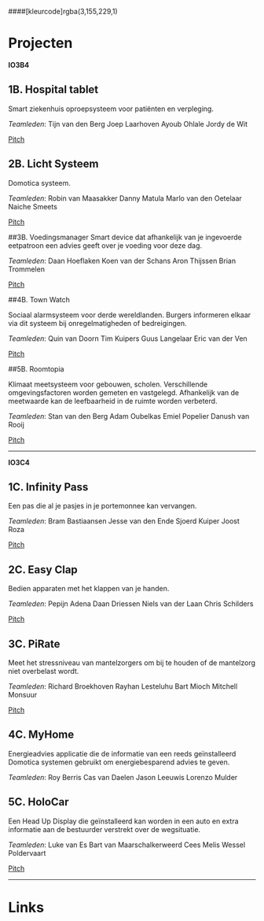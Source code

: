 ####[kleurcode]rgba(3,155,229,1)


# Projecten



**IO3B4**

## 1B. Hospital tablet
Smart ziekenhuis oproepsysteem voor patiënten en verpleging.

*Teamleden*:
Tijn van den Berg
Joep Laarhoven
Ayoub Ohlale
Jordy de Wit

[Pitch]()

## 2B. Licht Systeem
Domotica systeem.

*Teamleden*:
Robin van Maasakker
Danny Matula
Marlo van den Oetelaar
Naiche Smeets

[Pitch]()

##3B. Voedingsmanager
Smart device dat afhankelijk van je ingevoerde eetpatroon een advies geeft over je voeding voor deze dag.

*Teamleden*:
Daan Hoeflaken
Koen van der Schans
Aron Thijssen
Brian Trommelen

[Pitch]()

##4B. Town Watch

Sociaal alarmsysteem voor derde wereldlanden. Burgers informeren elkaar via dit systeem bij onregelmatigheden of bedreigingen.

*Teamleden*:
Quin van Doorn
Tim Kuipers
Guus Langelaar
Eric van der Ven

[Pitch]()

##5B. Roomtopia

Klimaat meetsysteem voor gebouwen, scholen. Verschillende omgevingsfactoren worden gemeten en vastgelegd. Afhankelijk van de meetwaarde kan de leefbaarheid in de ruimte worden verbeterd.

*Teamleden*:
Stan van den Berg
Adam Oubelkas
Emiel Popelier
Danush van Rooij

[Pitch]()

----------------

**IO3C4**

## 1C. Infinity Pass
Een pas die al je pasjes in je portemonnee kan vervangen. 

*Teamleden*:
Bram Bastiaansen
Jesse van den Ende
Sjoerd Kuiper
Joost Roza

[Pitch]()

## 2C. Easy Clap
Bedien apparaten met het klappen van je handen.

*Teamleden*:
Pepijn Adena
Daan Driessen
Niels van der Laan
Chris Schilders

[Pitch]()

## 3C. PiRate
Meet het stressniveau van mantelzorgers om bij te houden of de mantelzorg niet overbelast wordt.

*Teamleden*:
Richard Broekhoven
Rayhan Lesteluhu
Bart Mioch
Mitchell Monsuur

[Pitch](https://elo.kw1c.nl/CMS/Studie/811%20ICT-Academie/811%20VakkenInhoud/%5BB.34%20RASP%5DRaspberry%20Pi%20Challenge/25187%20%C2%A0%20Applicatie-%20en%20mediaontwikkelaar/Periode%2009/Productie/04.%20Aanvullend/Presentaties/PiRate.pptm)

## 4C. MyHome
Energieadvies applicatie die de informatie van een reeds geïnstalleerd Domotica systemen gebruikt om energiebesparend advies te geven.

*Teamleden*:
Roy Berris
Cas van Daelen
Jason Leeuwis
Lorenzo Mulder

## 5C. HoloCar
Een Head Up Display die geïnstalleerd kan worden in een auto en extra informatie aan de bestuurder verstrekt over de wegsituatie.

*Teamleden*:
Luke van Es
Bart van Maarschalkerweerd
Cees Melis
Wessel Poldervaart

[Pitch]()

-----

# Links

